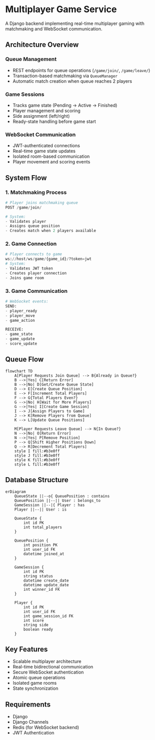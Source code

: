 # Multiplayer Game Service

A Django backend implementing real-time multiplayer gaming with matchmaking and WebSocket communication.

## Architecture Overview

### Queue Management
- REST endpoints for queue operations (`/game/join/`, `/game/leave/`)
- Transaction-based matchmaking via `QueueManager`
- Automatic match creation when queue reaches 2 players

### Game Sessions
- Tracks game state (Pending → Active → Finished)
- Player management and scoring
- Side assignment (left/right)
- Ready-state handling before game start

### WebSocket Communication
- JWT-authenticated connections
- Real-time game state updates
- Isolated room-based communication
- Player movement and scoring events

## System Flow

### 1. Matchmaking Process
```python
# Player joins matchmaking queue
POST /game/join/

# System:
- Validates player
- Assigns queue position
- Creates match when 2 players available
```

### 2. Game Connection
```python
# Player connects to game
ws://host/ws/game/{game_id}/?token=jwt
# System:
- Validates JWT token
- Creates player connection
- Joins game room
```

### 3. Game Communication
```python
# WebSocket events:
SEND:
- player_ready
- player_move
- game_action

RECEIVE:
- game_state
- game_update
- score_update
```

## Queue Flow
```mermaid
flowchart TD
    A[Player Requests Join Queue] --> B{Already in Queue?}
    B -->|Yes| C[Return Error]
    B -->|No| D[Get/Create Queue State]
    D --> E[Create Queue Position]
    E --> F[Increment Total Players]
    F --> G{Total Players Even?}
    G -->|No| H[Wait for More Players]
    G -->|Yes| I[Create Game Session]
    I --> J[Assign Players to Game]
    J --> K[Remove Players from Queue]
    K --> L[Update Queue Positions]
    
    M[Player Requests Leave Queue] --> N{In Queue?}
    N -->|No| O[Return Error]
    N -->|Yes| P[Remove Position]
    P --> Q[Shift Higher Positions Down]
    Q --> R[Decrement Total Players]
    style I fill:#b3e0ff
    style J fill:#b3e0ff
    style K fill:#b3e0ff
    style L fill:#b3e0ff
```

## Database Structure
```mermaid
erDiagram
    QueueState ||--o{ QueuePosition : contains
    QueuePosition ||--|| User : belongs_to
    GameSession ||--|{ Player : has
    Player ||--|| User : is
    
    QueueState {
        int id PK
        int total_players
    }
    
    QueuePosition {
        int position PK
        int user_id FK
        datetime joined_at
    }
    
    GameSession {
        int id PK
        string status
        datetime create_date
        datetime update_date
        int winner_id FK
    }
    
    Player {
        int id PK
        int user_id FK
        int game_session_id FK
        int score
        string side
        boolean ready
    }
```

## Key Features
- Scalable multiplayer architecture
- Real-time bidirectional communication
- Secure WebSocket authentication
- Atomic queue operations
- Isolated game rooms
- State synchronization

## Requirements
- Django
- Django Channels
- Redis (for WebSocket backend)
- JWT Authentication
